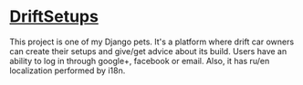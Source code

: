 # <a href="https://driftsetups.com">DriftSetups</a>
This project is one of my Django pets. It's a platform where drift car owners can create their setups and give/get advice about its build.
Users have an ability to log in through google+, facebook or email.
Also, it has ru/en localization performed by i18n.

